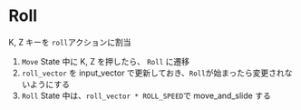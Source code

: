 # Roll

K, Z キーを `roll`アクションに割当


1. `Move` State 中に K, Z を押したら、 `Roll`  に遷移
2. `roll_vector` を input_vector で更新しておき、`Roll`が始まったら変更されないようにする
3. `Roll` State 中は、`roll_vector * ROLL_SPEED`で move_and_slide する

